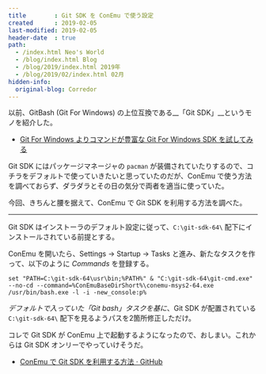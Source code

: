 ```yaml
---
title        : Git SDK を ConEmu で使う設定
created      : 2019-02-05
last-modified: 2019-02-05
header-date  : true
path:
  - /index.html Neo's World
  - /blog/index.html Blog
  - /blog/2019/index.html 2019年
  - /blog/2019/02/index.html 02月
hidden-info:
  original-blog: Corredor
---
```


以前、GitBash (Git For Windows) の上位互換である__「Git SDK」__というモノを紹介した。

- [Git For Windows よりコマンドが豊富な Git For Windows SDK を試してみる](/blog/2018/10/11-02.html)

Git SDK にはパッケージマネージャの `pacman` が装備されていたりするので、コチラをデフォルトで使っていきたいと思っていたのだが、ConEmu で使う方法を調べておらず、ダラダラとその日の気分で両者を適当に使っていた。

今回、きちんと腰を据えて、ConEmu で Git SDK を利用する方法を調べた。

---

Git SDK はインストーラのデフォルト設定に従って、`C:\git-sdk-64\` 配下にインストールされている前提とする。

ConEmu を開いたら、Settings → Startup → Tasks と進み、新たなタスクを作って、以下のように _Commands_ を登録する。

```dosbatch
set "PATH=C:\git-sdk-64\usr\bin;%PATH%" & "C:\git-sdk-64\git-cmd.exe" --no-cd --command=%ConEmuBaseDirShort%\conemu-msys2-64.exe /usr/bin/bash.exe -l -i -new_console:p%
```

_デフォルトで入っていた「Git bash」タスクを基に_、Git SDK が配置されている `C:\git-sdk-64\` 配下を見るようパスを2箇所修正しただけ。

コレで Git SDK が ConEmu 上で起動するようになったので、おしまい。これからは Git SDK オンリーでやっていけそうだ。

- [ConEmu で Git SDK を利用する方法 · GitHub](https://gist.github.com/Neos21/4383f997e501c2194605aee50f2db267)
